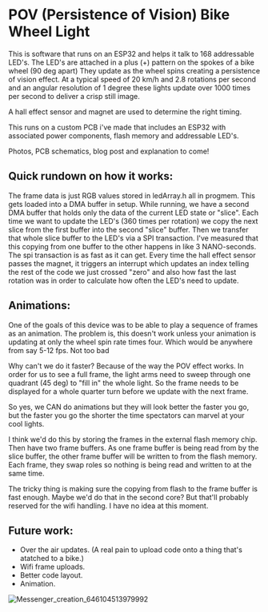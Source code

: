 # POV (Persistence of Vision) Bike Wheel Light 

This is software that runs on an ESP32 and helps it talk to 168 addressable LED's.
The LED's are attached in a plus (+) pattern on the spokes of a bike wheel (90 deg apart)
They update as the wheel spins creating a persistence of vision effect.
At a typical speed of 20 km/h and 2.8 rotations per second and an angular resolution of 1 degree
these lights  update over 1000 times per second to deliver a crisp still image.

A hall effect sensor and magnet are used to determine the right timing.

This runs on a custom PCB i've made that includes an ESP32 with associated power components, flash memory and addressable LED's.

Photos, PCB schematics, blog post and explanation to come!


## Quick rundown on how it works:

The frame data is just RGB values stored in ledArray.h all in progmem. 
This gets loaded into a DMA buffer in setup. 
While running, we have a second DMA buffer that holds only the data of the current LED state or "slice".
Each time we want to update the LED's (360 times per rotation) we copy the next slice from the first buffer into
the second "slice" buffer. Then we transfer that whole slice buffer to the LED's via a SPI transaction.
I've measured that this copying from one buffer to the other happens in like 3 NANO-seconds. 
The spi transaction is as fast as it can get. 
Every time the hall effect sensor passes the magnet, it triggers an interrupt which updates an index telling the rest of the code
we just crossed "zero" and also how fast the last rotation was in order to calculate how often the LED's need to update.

## Animations:

One of the goals of this device was to be able to play a sequence of frames as an animation. The problem is, this doesn't work unless your animation is updating at only the wheel spin rate times four. Which would be anywhere from say 5-12 fps. Not too bad

Why can't we do it faster? Because of the way the POV effect works. In order for us to see a full frame, the light arms need to sweep through one quadrant (45 deg) to "fill in" the whole light. So the frame needs to be displayed for a whole quarter turn before we update with the next frame. 

So yes, we CAN do animations but they will look better the faster you go, but the faster you go the shorter the time spectators can marvel at your cool lights.

I think we'd do this by storing the frames in the external flash memory chip. Then have two frame buffers. As one frame buffer is being read from by the slice buffer, the other frame buffer will be written to from the flash memory. Each frame, they swap roles so nothing is being read and written to at the same time.

The tricky thing is making sure the copying from flash to the frame buffer is fast enough. Maybe we'd do that in the second core? But that'll probably reserved for the wifi handling. I have no idea at this moment.


## Future work:
- Over the air updates. (A real pain to upload code onto a thing that's atatched to a bike.)
- Wifi frame uploads. 
- Better code layout.
- Animation.


![Messenger_creation_646104513979992](https://github.com/AdamMarciniak/LightWheel/assets/17841889/16a3c867-0d8f-48db-b668-52a30466e095)
